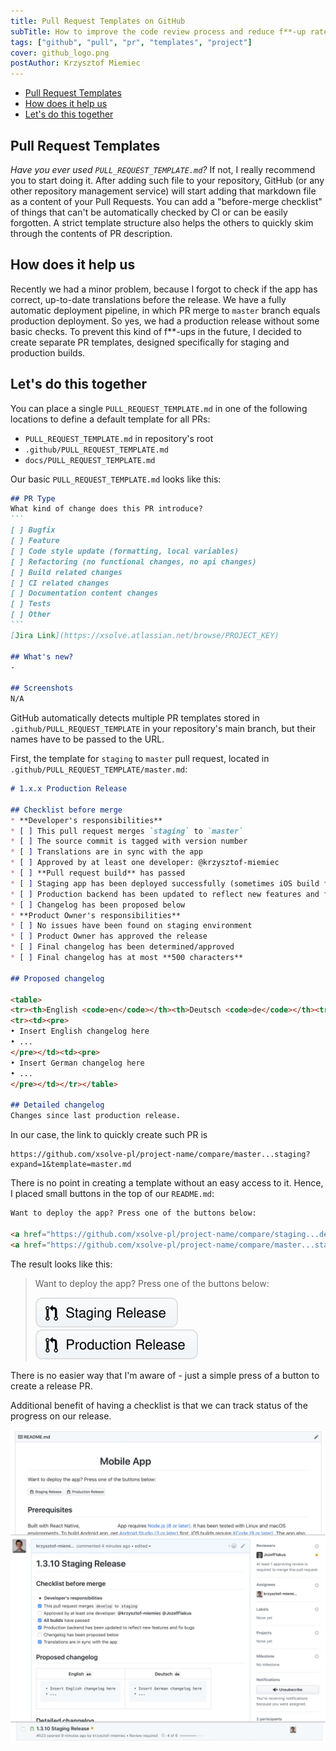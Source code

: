 ```yaml
---
title: Pull Request Templates on GitHub
subTitle: How to improve the code review process and reduce f**-up rate significantly
tags: ["github", "pull", "pr", "templates", "project"]
cover: github_logo.png
postAuthor: Krzysztof Miemiec
---
```


- [Pull Request Templates](#pr-templates)
- [How does it help us](#how-does-it-help-us)
- [Let's do this together](#lets-do-this-together)

## <a name="pr-templates"></a>Pull Request Templates

*Have you ever used `PULL_REQUEST_TEMPLATE.md`?* If not, I really recommend you to start doing it. After adding such file to your repository, GitHub (or any other repository management service) will start adding that markdown file as a content of your Pull Requests. You can add a "before-merge checklist" of things that can't be automatically checked by CI or can be easily forgotten. A strict template structure also helps the others to quickly skim through the contents of PR description.

## <a name="how-does-it-help-us"></a>How does it help us

Recently we had a minor problem, because I forgot to check if the app has correct, up-to-date translations before the release. We have a fully automatic deployment pipeline, in which PR merge to `master` branch equals production deployment. So yes, we had a production release without some basic checks. To prevent this kind of f**-ups in the future, I decided to create separate PR templates, designed specifically for staging and production builds.

## <a name="lets-do-this-together"></a>Let's do this together

You can place a single `PULL_REQUEST_TEMPLATE.md` in one of the following locations to define a default template for all PRs:
* `PULL_REQUEST_TEMPLATE.md` in repository's root
* `.github/PULL_REQUEST_TEMPLATE.md`
* `docs/PULL_REQUEST_TEMPLATE.md`

Our basic `PULL_REQUEST_TEMPLATE.md` looks like this:

````markdown
## PR Type
What kind of change does this PR introduce?
```
[ ] Bugfix
[ ] Feature
[ ] Code style update (formatting, local variables)
[ ] Refactoring (no functional changes, no api changes)
[ ] Build related changes
[ ] CI related changes
[ ] Documentation content changes
[ ] Tests
[ ] Other
```
[Jira Link](https://xsolve.atlassian.net/browse/PROJECT_KEY)

## What's new?
-

## Screenshots
N/A
````

GitHub automatically detects multiple PR templates stored in `.github/PULL_REQUEST_TEMPLATE` in your repository's main branch, but their names have to be passed to the URL. 

First, the template for `staging` to `master` pull request, located in `.github/PULL_REQUEST_TEMPLATE/master.md`:

````markdown
# 1.x.x Production Release

## Checklist before merge
* **Developer's responsibilities**
* [ ] This pull request merges `staging` to `master`
* [ ] The source commit is tagged with version number
* [ ] Translations are in sync with the app
* [ ] Approved by at least one developer: @krzysztof-miemiec 
* [ ] **Pull request build** has passed
* [ ] Staging app has been deployed successfully (sometimes iOS build fails despite successful deployment)
* [ ] Production backend has been updated to reflect new features and fix bugs
* [ ] Changelog has been proposed below
* **Product Owner's responsibilities**
* [ ] No issues have been found on staging environment
* [ ] Product Owner has approved the release
* [ ] Final changelog has been determined/approved
* [ ] Final changelog has at most **500 characters**

## Proposed changelog

<table>
<tr><th>English <code>en</code></th><th>Deutsch <code>de</code></th><tr>
<tr><td><pre>
• Insert English changelog here
• ...
</pre></td><td><pre>
• Insert German changelog here
• ...
</pre></td></tr></table>

## Detailed changelog
Changes since last production release.
````

In our case, the link to quickly create such PR is 
```
https://github.com/xsolve-pl/project-name/compare/master...staging?expand=1&template=master.md
```

There is no point in creating a template without an easy access to it. Hence, I placed small buttons in the top of our `README.md`:

```markdown
Want to deploy the app? Press one of the buttons below:

<a href="https://github.com/xsolve-pl/project-name/compare/staging...develop?expand=1&template=staging.md">![Staging Release](./docs/staging_release.svg)</a>
<a href="https://github.com/xsolve-pl/project-name/compare/master...staging?expand=1&template=master.md">![Production Release](./docs/production_release.svg)</a>

```

The result looks like this:

>
>Want to deploy the app? Press one of the buttons below:
>
><a href="https://github.com/xsolve-pl/project-name/compare/staging...develop?expand=1&template=staging.md">![Staging Release](./staging_release.svg)</a>
> <a href="https://github.com/xsolve-pl/project-name/compare/master...staging?expand=1&template=master.md">![Production Release](./production_release.svg)</a>
>

There is no easier way that I'm aware of - just a simple press of a button to create a release PR.

Additional benefit of having a checklist is that we can track status of the progress on our release.

![Pull Requests Summary](./pull_requests.png)
